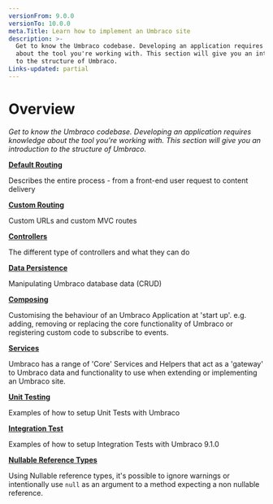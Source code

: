 ```yaml
---
versionFrom: 9.0.0
versionTo: 10.0.0
meta.Title: Learn how to implement an Umbraco site
description: >-
  Get to know the Umbraco codebase. Developing an application requires knowledge
  about the tool you're working with. This section will give you an introduction
  to the structure of Umbraco.
Links-updated: partial
---
```


# Overview

_Get to know the Umbraco codebase. Developing an application requires knowledge about the tool you're working with. This section will give you an introduction to the structure of Umbraco._

****[**Default Routing**](default-routing/)****

Describes the entire process - from a front-end user request to content delivery

****[**Custom Routing**](custom-routing/)****

Custom URLs and custom MVC routes

****[**Controllers**](controllers.md)****

The different type of controllers and what they can do

****[**Data Persistence**](data-persistence.md)****

Manipulating Umbraco database data (CRUD)

****[**Composing**](composing.md)****

Customising the behaviour of an Umbraco Application at 'start up'. e.g. adding, removing or replacing the core functionality of Umbraco or registering custom code to subscribe to events.

****[**Services**](services/)****

Umbraco has a range of 'Core' Services and Helpers that act as a 'gateway' to Umbraco data and functionality to use when extending or implementing an Umbraco site.

****[**Unit Testing**](unit-testing.md)****

Examples of how to setup Unit Tests with Umbraco

****[**Integration Test**](integration-testing.md)****

Examples of how to setup Integration Tests with Umbraco 9.1.0

****[**Nullable Reference Types**](nullable-reference-types.md)****

Using Nullable reference types, it's possible to ignore warnings or intentionally use `null` as an argument to a method expecting a non nullable reference.
